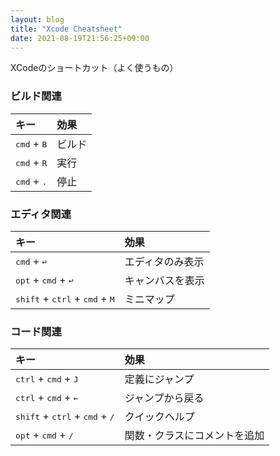 ```yaml
---
layout: blog
title: "Xcode Cheatsheet"
date: 2021-08-19T21:56:25+09:00
---
```


XCodeのショートカット（よく使うもの）


### ビルド関連

|キー|効果|
|:--|:--|
|<kbd>cmd</kbd> + <kbd>B</kbd>|ビルド|
|<kbd>cmd</kbd> + <kbd>R</kbd>|実行|
|<kbd>cmd</kbd> + <kbd>.</kbd>|停止|

### エディタ関連

|キー|効果|
|:--|:--|
|<kbd>cmd</kbd> + <kbd>↩︎</kbd>|エディタのみ表示|
|<kbd>opt</kbd> + <kbd>cmd</kbd> + <kbd>↩︎</kbd>|キャンバスを表示|
|<kbd>shift</kbd> + <kbd>ctrl</kbd> + <kbd>cmd</kbd> + <kbd>M</kbd>|ミニマップ|

### コード関連

|キー|効果|
|:--|:--|
|<kbd>ctrl</kbd> + <kbd>cmd</kbd> + <kbd>J</kbd>|定義にジャンプ|
|<kbd>ctrl</kbd> + <kbd>cmd</kbd> + <kbd>←︎</kbd>|ジャンプから戻る|
|<kbd>shift</kbd> + <kbd>ctrl</kbd> + <kbd>cmd</kbd> + <kbd>/</kbd>|クイックヘルプ|
|<kbd>opt</kbd> + <kbd>cmd</kbd> + <kbd>/</kbd>|関数・クラスにコメントを追加|
